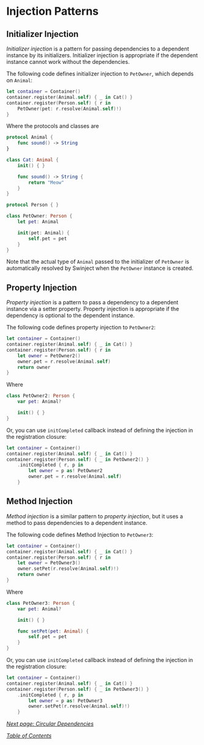 # Injection Patterns

## Initializer Injection

_Initializer injection_ is a pattern for passing  dependencies to a dependent instance by its initializers. Initializer injection is appropriate if the dependent instance cannot work without the dependencies.

The following code defines initializer injection to `PetOwner`, which depends on `Animal`:

```swift
let container = Container()
container.register(Animal.self) { _ in Cat() }
container.register(Person.self) { r in
    PetOwner(pet: r.resolve(Animal.self)!)
}
```

Where the protocols and classes are

```swift
protocol Animal {
    func sound() -> String
}

class Cat: Animal {
    init() { }

    func sound() -> String {
        return "Meow"
    }
}

protocol Person { }

class PetOwner: Person {
    let pet: Animal

    init(pet: Animal) {
        self.pet = pet
    }
}
```

Note that the actual type of `Animal` passed to the initializer of `PetOwner` is automatically resolved by Swinject when the `PetOwner` instance is created.

## Property Injection

_Property injection_ is a pattern to pass a dependency to a dependent instance via a setter property. Property injection is appropriate if the dependency is optional to the dependent instance.

The following code defines property injection to `PetOwner2`:

```swift
let container = Container()
container.register(Animal.self) { _ in Cat() }
container.register(Person.self) { r in
    let owner = PetOwner2()
    owner.pet = r.resolve(Animal.self)
    return owner
}
```

Where

```swift
class PetOwner2: Person {
    var pet: Animal?

    init() { }
}
```

Or, you can use <a name="initialization-callback">`initCompleted` callback</a> instead of defining the injection in the registration closure:

```swift
let container = Container()
container.register(Animal.self) { _ in Cat() }
container.register(Person.self) { _ in PetOwner2() }
    .initCompleted { r, p in
        let owner = p as! PetOwner2
        owner.pet = r.resolve(Animal.self)
    }
```

## Method Injection

_Method injection_ is a similar pattern to _property injection_, but it uses a method to pass dependencies to a dependent instance.

The following code defines Method Injection to `PetOwner3`:

```swift
let container = Container()
container.register(Animal.self) { _ in Cat() }
container.register(Person.self) { r in
    let owner = PetOwner3()
    owner.setPet(r.resolve(Animal.self)!)
    return owner
}
```

Where

```swift
class PetOwner3: Person {
    var pet: Animal?

    init() { }

    func setPet(pet: Animal) {
        self.pet = pet
    }
}
```

Or, you can use `initCompleted` callback instead of defining the injection in the registration closure:

```swift
let container = Container()
container.register(Animal.self) { _ in Cat() }
container.register(Person.self) { _ in PetOwner3() }
    .initCompleted { r, p in
        let owner = p as! PetOwner3
        owner.setPet(r.resolve(Animal.self)!)
    }
```

_[Next page: Circular Dependencies](CircularDependencies.md)_

_[Table of Contents](README.md)_
